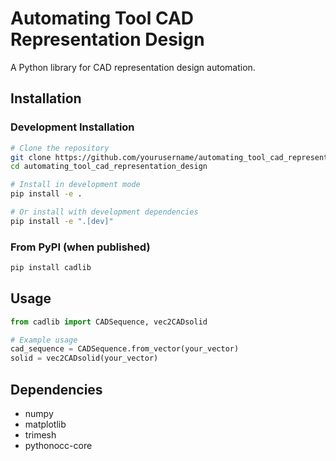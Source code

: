 # Automating Tool CAD Representation Design

A Python library for CAD representation design automation.

## Installation

### Development Installation

```bash
# Clone the repository
git clone https://github.com/yourusername/automating_tool_cad_representation_design.git
cd automating_tool_cad_representation_design

# Install in development mode
pip install -e .

# Or install with development dependencies
pip install -e ".[dev]"
```

### From PyPI (when published)

```bash
pip install cadlib
```

## Usage

```python
from cadlib import CADSequence, vec2CADsolid

# Example usage
cad_sequence = CADSequence.from_vector(your_vector)
solid = vec2CADsolid(your_vector)
```

## Dependencies

- numpy
- matplotlib  
- trimesh
- pythonocc-core
